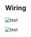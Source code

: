 ## Wiring

![test](https://github.com/Angel-Karaivanov/XIAO-RP2040/blob/main/Documents/MULTI_DIG.jpg)

![test](https://github.com/Angel-Karaivanov/XIAO-RP2040/blob/main/Documents/SINGL_DIG.jpg)
